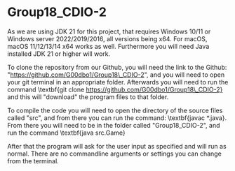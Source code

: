 # Group18_CDIO-2

As we are using JDK 21 for this project, that requires Windows 10/11 or Windows server 2022/2019/2016, all versions being x64. For macOS, macOS 11/12/13/14 x64 works as well. Furthermore you will need Java installed JDK 21 or higher will work. 

To clone the repository from our Github, you will need the link to the Github: "https://github.com/G00dbo1/Group18\_CDIO-2", and you will need to open your git terminal in an appropriate folder. Afterwards you will need to run the command \textbf{git clone https://github.com/G00dbo1/Group18\_CDIO-2} and this will "download" the program files to that folder.

To compile the code you will need to open the directory of the source files called "src", and from there you can run the command: \textbf{javac *.java}. From there you will need to be in the folder called "Group18\_CDIO-2", and run the command \textbf{java src.Game}

After that the program will ask for the user input as specified and will run as normal. There are no commandline arguments or settings you can change from the terminal.